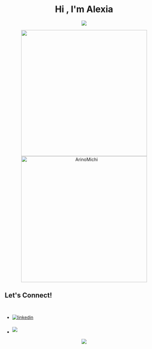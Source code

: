 <div align="center">
<h1 color="brown">Hi , I'm Alexia </h1>
</div>

<p align="center">
  <a href="https://github.com/DenverCoder1/readme-typing-svg"><img src="https://readme-typing-svg.herokuapp.com?font=Time+New+Roman&color=cc66ff&size=25&center=true&vCenter=true&width=600&height=100&lines=++;Web+Development+Student;Multiplatform+Developer;Active+Learner/Researcher,;Love+to+learn+new+stuff..<3"></a>
</p>

<div align="center">

<a href="https://github.com/ArinoMichi/">
  <img src="https://github-readme-stats.vercel.app/api?username=ArinoMichi&include_all_commits=true&count_private=true&show_icons=true&line_height=35&title_color=f4f4f4&icon_color=75485E&text_color=ffffff&bg_color=0,24292e,222034" width="400"/>
  <img src="https://github-readme-stats.vercel.app/api/top-langs?username=ArinoMichi&show_icons=true&locale=en&layout=compact&line_height=20&title_color=ffffff&icon_color=2234AE&text_color=ffffff&bg_color=0,24292e,222034" width="400"  alt="ArinoMichi"/>

</a>
</div>

## <b> Let's Connect!</b>
<br>
<ul>
  <li>
    <a href="https://www.linkedin.com/in/alexia-molina-315b41272/" target="_blank">
      <img src="https://img.shields.io/badge/linkedin:  Alexia Molina-%2300acee.svg?color=405DE6&style=for-the-badge&logo=linkedin&logoColor=white" alt=linkedin          style="margin-bottom: 5px;"/>
    </a>
  </li>
  <br>
  <li>
    <a href="mailto:alexiamolinamanzanedo@gmail.com" target="_blank">
      <img src="https://img.shields.io/badge/gmail: Alexia Molina-%23EA4335.svg?style=for-the-badge&logo=gmail&logoColor=white" t=mail style="margin-bottom:             5px;" />
    </a>
  </li>
</ul>
<!--profile visit count-->
<div align="center">
  
[![](https://visitcount.itsvg.in/api?id=ArinoMichi&label=Profile%20Views&color=10&pretty=false)](https://visitcount.itsvg.in)
  
</div>

<!--
**ArinoMichi/ArinoMichi** is a ✨ _special_ ✨ repository because its `README.md` (this file) appears on your GitHub profile.
-->

